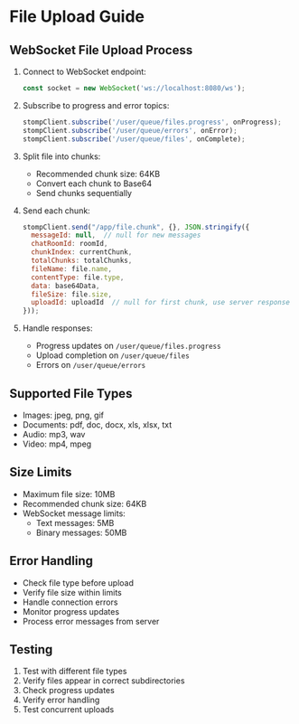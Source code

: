# File Upload Guide

## WebSocket File Upload Process

1. Connect to WebSocket endpoint:
   ```javascript
   const socket = new WebSocket('ws://localhost:8080/ws');
   ```

2. Subscribe to progress and error topics:
   ```javascript
   stompClient.subscribe('/user/queue/files.progress', onProgress);
   stompClient.subscribe('/user/queue/errors', onError);
   stompClient.subscribe('/user/queue/files', onComplete);
   ```

3. Split file into chunks:
   - Recommended chunk size: 64KB
   - Convert each chunk to Base64
   - Send chunks sequentially

4. Send each chunk:
   ```javascript
   stompClient.send("/app/file.chunk", {}, JSON.stringify({
     messageId: null,  // null for new messages
     chatRoomId: roomId,
     chunkIndex: currentChunk,
     totalChunks: totalChunks,
     fileName: file.name,
     contentType: file.type,
     data: base64Data,
     fileSize: file.size,
     uploadId: uploadId  // null for first chunk, use server response for subsequent chunks
   }));
   ```

5. Handle responses:
   - Progress updates on `/user/queue/files.progress`
   - Upload completion on `/user/queue/files`
   - Errors on `/user/queue/errors`

## Supported File Types

- Images: jpeg, png, gif
- Documents: pdf, doc, docx, xls, xlsx, txt
- Audio: mp3, wav
- Video: mp4, mpeg

## Size Limits

- Maximum file size: 10MB
- Recommended chunk size: 64KB
- WebSocket message limits:
  - Text messages: 5MB
  - Binary messages: 50MB

## Error Handling

- Check file type before upload
- Verify file size within limits
- Handle connection errors
- Monitor progress updates
- Process error messages from server

## Testing

1. Test with different file types
2. Verify files appear in correct subdirectories
3. Check progress updates
4. Verify error handling
5. Test concurrent uploads
